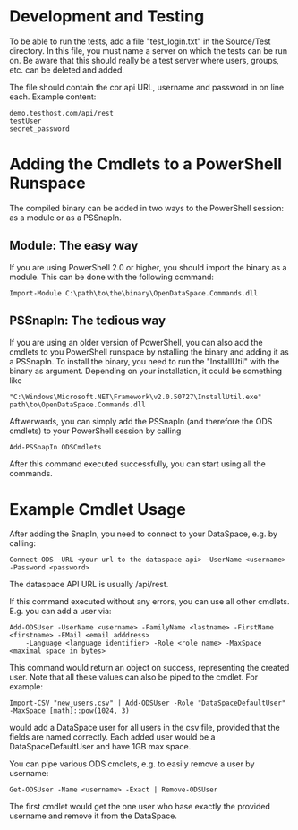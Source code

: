 Development and Testing
=======================
To be able to run the tests, add a file "test_login.txt" in the Source/Test directory.
In this file, you must name a server on which the tests can be run on. Be aware that this
should really be a test server where users, groups, etc. can be deleted and added.

The file should contain the cor api URL, username and password in on line each.
Example content:
```
demo.testhost.com/api/rest
testUser
secret_password
```




Adding the Cmdlets to a PowerShell Runspace
===========================================
The compiled binary can be added in two ways to the PowerShell session: as a module or as a PSSnapIn.

Module: The easy way
--------------------
If you are using PowerShell 2.0 or higher, you should import the binary as a module. This can be done
with the following command:
```
Import-Module C:\path\to\the\binary\OpenDataSpace.Commands.dll
```

PSSnapIn: The tedious way
-------------------------
If you are using an older version of PowerShell, you can also add the cmdlets to you PowerShell runspace by
 nstalling the binary and adding it as a PSSnapIn.
To install the binary, you need to run the "InstallUtil" with the binary as argument.
Depending on your installation, it could be something like
```
"C:\Windows\Microsoft.NET\Framework\v2.0.50727\InstallUtil.exe" path\to\OpenDataSpace.Commands.dll
```
Aftwerwards, you can simply add the PSSnapIn (and therefore the ODS cmdlets) to your PowerShell session by calling
```
Add-PSSnapIn ODSCmdlets
```
After this command executed successfully, you can start using all the commands.




Example Cmdlet Usage
====================
After adding the SnapIn, you need to connect to your DataSpace, e.g. by calling:
```
Connect-ODS -URL <your url to the dataspace api> -UserName <username> -Password <password>
```
The dataspace API URL is usually <hostname>/api/rest.

If this command executed without any errors, you can use all other cmdlets. E.g. you can add a user via:
```
Add-ODSUser -UserName <username> -FamilyName <lastname> -FirstName <firstname> -EMail <email adddress>
	-Language <language identifier> -Role <role name> -MaxSpace <maximal space in bytes>
```
This command would return an object on success, representing the created user.
Note that all these values can also be piped to the cmdlet. For example:
```
Import-CSV "new_users.csv" | Add-ODSUser -Role "DataSpaceDefaultUser" -MaxSpace [math]::pow(1024, 3)
```
would add a DataSpace user for all users in the csv file, provided that the fields are named correctly.
Each added user would be a DataSpaceDefaultUser and have 1GB max space.

You can pipe various ODS cmdlets, e.g. to easily remove a user by username:
```
Get-ODSUser -Name <username> -Exact | Remove-ODSUser
```
The first cmdlet would get the one user who hase exactly the provided username and remove it from the DataSpace.